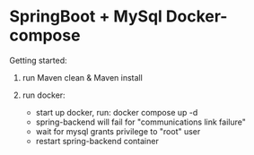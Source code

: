 # SpringBoot + MySql Docker-compose

Getting started:

1. run Maven clean & Maven install

2. run docker:

    - start up docker, run: docker compose up -d 
    - spring-backend will fail for "communications link failure"
    - wait for mysql grants privilege to "root" user
    - restart spring-backend container